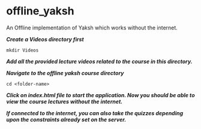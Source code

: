# offline_yaksh
An Offline implementation of Yaksh which works without the internet.

***Create a Videos directory first***

`mkdir Videos`

***Add all the provided lecture videos related to the course in this directory.***


***Navigate to the offline yaksh course directory***

`cd <folder-name>`

***Click on index.html file to start the application. Now you should be able to view the course lectures without the internet.***

***If connected to the internet, you can also take the quizzes depending upon the constraints already set on the server.***

